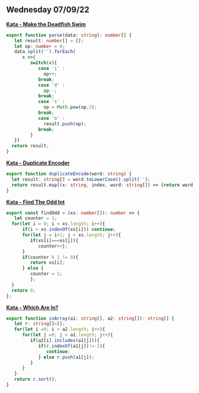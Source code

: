 ## Wednesday 07/09/22

[**Kata - Make the Deadfish Swim**](https://www.codewars.com/kata/51e0007c1f9378fa810002a9/train/typescript)
```typescript
export function parse(data: string): number[] {
   let result: number[] = [];
   let op: number = 0;
   data.split('').forEach(
      x =>{
         switch(x){
            case 'i' :
              op++;
            break;
            case 'd' :
              op--;
            break;
            case 's' :
              op = Math.pow(op,2);
            break;
            case 'o' :
              result.push(op);
            break;
         }
   })
  return result;
}
```

[**Kata - Duplicate Encoder**](https://www.codewars.com/kata/54b42f9314d9229fd6000d9c/train/typescript)
```typescript
export function duplicateEncode(word: string) {
  let result: string[] = word.toLowerCase().split('');
  return result.map((x: string, index, word: string[]) => {return word.indexOf(x) === word.lastIndexOf(x) ? '(': ')';}).join('');
}
```

[**Kata - Find The Odd Int**](https://www.codewars.com/kata/54da5a58ea159efa38000836/train/typescript)
```typescript
export const findOdd = (xs: number[]): number => {
   let counter = 1;
  for(let i = 0; i < xs.length; i++){
      if(i > xs.indexOf(xs[i])) continue;
      for(let j = i+1; j < xs.length; j++){
         if(xs[i]===xs[j]){
            counter++};
      }
      if(counter % 2 != 0){
         return xs[i];
      } else {
         counter = 1;
         };
  }
  return 0;
};
```

[**Kata - Which Are In?**](https://www.codewars.com/kata/550554fd08b86f84fe000a58/train/typescript)
```typescript
export function inArray(a1: string[], a2: string[]): string[] {
   let r: string[]=[];
   for(let i =0; i < a2.length; i++){
      for(let j =0; j < a1.length; j++){
         if(a2[i].includes(a1[j])){
            if(r.indexOf(a1[j])!=-1){
               continue;
            } else r.push(a1[j]);
         }
      }
   }
   return r.sort();
}
```
